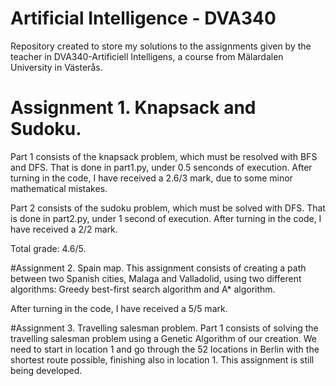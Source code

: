 # Artificial Intelligence - DVA340
Repository created to store my solutions to the assignments given by the teacher in DVA340-Artificiell Intelligens, a course from Mälardalen University in Västerås.

# Assignment 1. Knapsack and Sudoku.
Part 1 consists of the knapsack problem, which must be resolved with BFS and DFS. 
That is done in part1.py, under 0.5 senconds of execution.
After turning in the code, I have received a 2.6/3 mark, due to some minor mathematical mistakes.

Part 2 consists of the sudoku problem, which must be solved with DFS.
That is done in part2.py, under 1 second of execution.
After turning in the code, I have received a 2/2 mark.

Total grade: 4.6/5.

#Assignment 2. Spain map. 
This assignment consists of creating a path between two Spanish cities, Malaga and Valladolid, 
using two different algorithms: Greedy best-first search algorithm and A* algorithm. 

After turning in the code, I have received a 5/5 mark.

#Assignment 3. Travelling salesman problem.
Part 1 consists of solving the travelling salesman problem using a Genetic Algorithm of our creation.
We need to start in location 1 and go through the 52 locations in Berlin with the shortest route possible, 
finishing also in location 1. 
This assignment is still being developed.